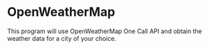 # OpenWeatherMap
This program will use OpenWeatherMap One Call API and obtain the weather data for a city of your choice.
